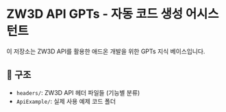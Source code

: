 # ZW3D API GPTs - 자동 코드 생성 어시스턴트

이 저장소는 ZW3D API를 활용한 애드온 개발을 위한 GPTs 지식 베이스입니다.

## 📁 구조
- `headers/`: ZW3D API 헤더 파일들 (기능별 분류)
- `ApiExample/`: 실제 사용 예제 코드 폴더
